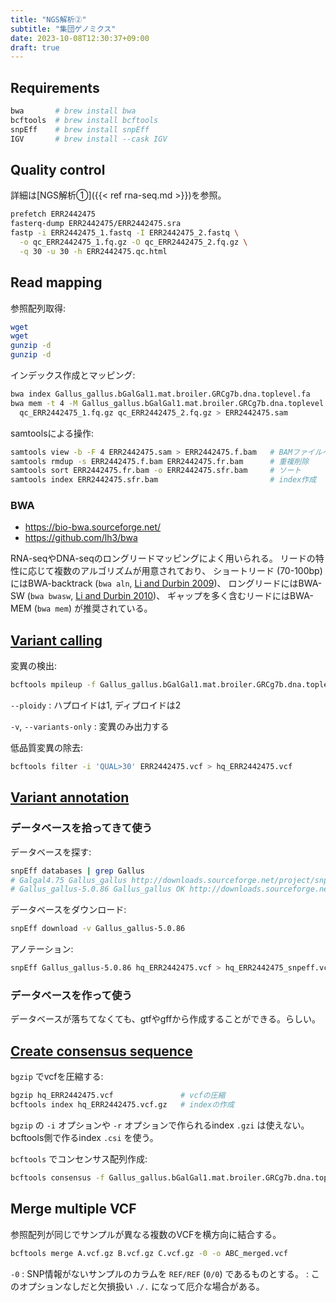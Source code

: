 ```yaml
---
title: "NGS解析②"
subtitle: "集団ゲノミクス"
date: 2023-10-08T12:30:37+09:00
draft: true
---
```



## Requirements

```sh
bwa       # brew install bwa
bcftools  # brew install bcftools
snpEff    # brew install snpEff
IGV       # brew install --cask IGV
```

## Quality control

詳細は[NGS解析①]({{< ref rna-seq.md >}})を参照。

```sh
prefetch ERR2442475
fasterq-dump ERR2442475/ERR2442475.sra
fastp -i ERR2442475_1.fastq -I ERR2442475_2.fastq \
  -o qc_ERR2442475_1.fq.gz -O qc_ERR2442475_2.fq.gz \
  -q 30 -u 30 -h ERR2442475.qc.html
```


## Read mapping

参照配列取得:

```sh
wget
wget
gunzip -d
gunzip -d
```

インデックス作成とマッピング:

```sh
bwa index Gallus_gallus.bGalGal1.mat.broiler.GRCg7b.dna.toplevel.fa
bwa mem -t 4 -M Gallus_gallus.bGalGal1.mat.broiler.GRCg7b.dna.toplevel.fa \
  qc_ERR2442475_1.fq.gz qc_ERR2442475_2.fq.gz > ERR2442475.sam
```

samtoolsによる操作:

```sh
samtools view -b -F 4 ERR2442475.sam > ERR2442475.f.bam   # BAMファイルへ
samtools rmdup -s ERR2442475.f.bam ERR2442475.fr.bam      # 重複削除
samtools sort ERR2442475.fr.bam -o ERR2442475.sfr.bam     # ソート
samtools index ERR2442475.sfr.bam                         # index作成
```

### BWA

- https://bio-bwa.sourceforge.net/
- https://github.com/lh3/bwa

RNA-seqやDNA-seqのロングリードマッピングによく用いられる。
リードの特性に応じて複数のアルゴリズムが用意されており、
ショートリード (70-100bp) にはBWA-backtrack (`bwa aln`, [Li and Durbin 2009](https://doi.org/10.1093/bioinformatics/btp324))、
ロングリードにはBWA-SW (`bwa bwasw`, [Li and Durbin 2010](https://doi.org/10.1093/bioinformatics/btp698))、
ギャップを多く含むリードにはBWA-MEM (`bwa mem`) が推奨されている。


## [Variant calling](https://samtools.github.io/bcftools/howtos/variant-calling.html)

変異の検出:

```sh
bcftools mpileup -f Gallus_gallus.bGalGal1.mat.broiler.GRCg7b.dna.toplevel.fa ERR2442475.sfr.bam | bcftools call --ploidy 2 -v -c -o ERR2442475.vcf
```

`--ploidy`
: ハプロイドは1, ディプロイドは2

`-v`, `--variants-only`
: 変異のみ出力する

低品質変異の除去:

```sh
bcftools filter -i 'QUAL>30' ERR2442475.vcf > hq_ERR2442475.vcf
```


## [Variant annotation](https://samtools.github.io/bcftools/howtos/annotate.html)

### データベースを拾ってきて使う

データベースを探す:

```sh
snpEff databases | grep Gallus
# Galgal4.75 Gallus_gallus http://downloads.sourceforge.net/project/snpeff/databases/v4_3/snpEff_v4_3_Galgal4.75.zip
# Gallus_gallus-5.0.86 Gallus_gallus OK http://downloads.sourceforge.net/project/snpeff/databases/v4_3/snpEff_v4_3_Gallus_gallus-5.0.86.zip
```

データベースをダウンロード:

```sh
snpEff download -v Gallus_gallus-5.0.86
```

アノテーション:

```sh
snpEff Gallus_gallus-5.0.86 hq_ERR2442475.vcf > hq_ERR2442475_snpeff.vcf
```

### データベースを作って使う

データベースが落ちてなくても、gtfやgffから作成することができる。らしい。


## [Create consensus sequence](https://samtools.github.io/bcftools/howtos/consensus-sequence.html)

`bgzip` でvcfを圧縮する:

```sh
bgzip hq_ERR2442475.vcf               # vcfの圧縮
bcftools index hq_ERR2442475.vcf.gz   # indexの作成
```

`bgzip` の `-i` オプションや `-r` オプションで作られるindex `.gzi` は使えない。
bcftools側で作るindex `.csi` を使う。

`bcftools` でコンセンサス配列作成:

```sh
bcftools consensus -f Gallus_gallus.bGalGal1.mat.broiler.GRCg7b.dna.toplevel.fa hq_ERR2442475.vcf.gz > ERR2442475.consesus.fa
```


## Merge multiple VCF

参照配列が同じでサンプルが異なる複数のVCFを横方向に結合する。

```sh
bcftools merge A.vcf.gz B.vcf.gz C.vcf.gz -0 -o ABC_merged.vcf
```

`-0`
: SNP情報がないサンプルのカラムを `REF/REF` (`0/0`) であるものとする。
: このオプションなしだと欠損扱い `./.` になって厄介な場合がある。
